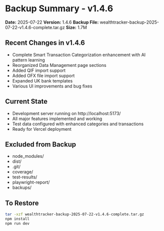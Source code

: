 # Backup Summary - v1.4.6
**Date:** 2025-07-22
**Version:** 1.4.6
**Backup File:** wealthtracker-backup-2025-07-22-v1.4.6-complete.tar.gz
**Size:** 1.7M

## Recent Changes in v1.4.6
- Complete Smart Transaction Categorization enhancement with AI pattern learning
- Reorganized Data Management page sections
- Added QIF import support
- Added OFX file import support
- Expanded UK bank templates
- Various UI improvements and bug fixes

## Current State
- Development server running on http://localhost:5173/
- All major features implemented and working
- Test data configured with enhanced categories and transactions
- Ready for Vercel deployment

## Excluded from Backup
- node_modules/
- dist/
- .git/
- coverage/
- test-results/
- playwright-report/
- backups/

## To Restore
```bash
tar -xzf wealthtracker-backup-2025-07-22-v1.4.6-complete.tar.gz
npm install
npm run dev
```